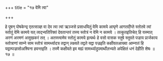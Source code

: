 +++
title = "१७ वेमि त्वा"

+++

हे पूषन् पोषकेन्द्र एतत्सञ्ज्ञ वा देव त्वा त्वां ऋञ्जसे प्रसाधयितुं वेमि कामये आघृणे आगतदीप्ते स्तोतवे त्वां स्तोतुं वेमि कामये यत् त्वद्भ्यतिरिक्तं देवतान्तरं तस्य स्तोत्रं न वेमि न कामये । तत्कुतइतिचेत् हि यस्मात् अरणं अरमणं असुखकरं तत् । अतस्त्वामेव स्तोतुं कामये इत्यर्थः हे वसो वासक स्तुषे स्तुवते पज्राय प्रार्जकाय स्तोत्राणां साम्ने साम स्तोत्रं सामर्थ्यादत्र तद्वान् लक्ष्यते तद्वते यद्वा पज्रइति कक्षीवतआख्या आम्नातं हि यद्वाम्पज्रासोअश्विना हवन्तइति । तस्मै कक्षीवते इव मह्यं सामर्थ्यादुपमार्थोलभ्यते अपेक्षितं धनं देहीति शेषः ॥ १७ ॥